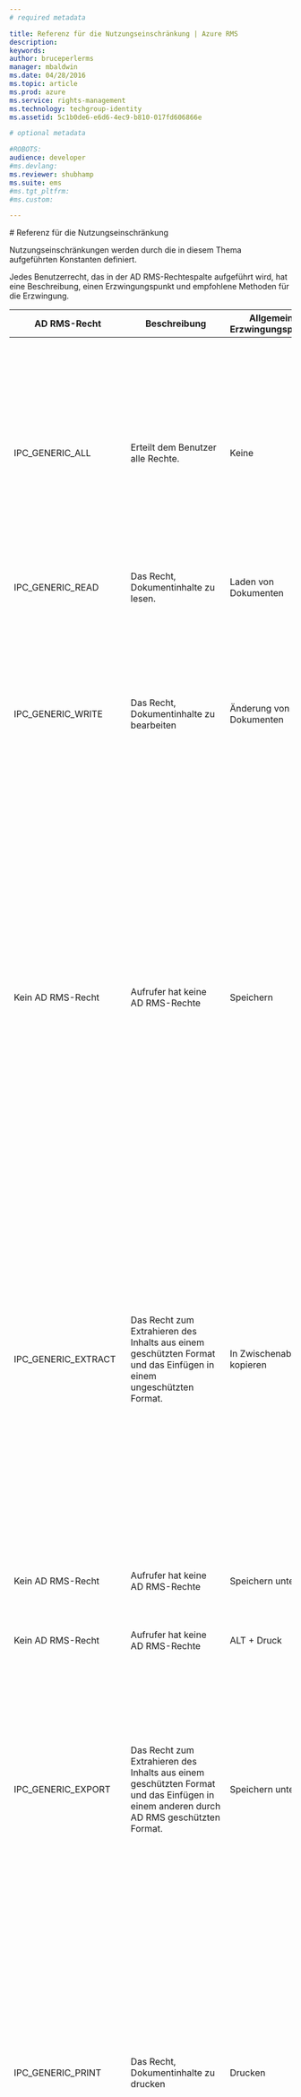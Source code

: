 ```yaml
---
# required metadata

title: Referenz für die Nutzungseinschränkung | Azure RMS
description:
keywords:
author: bruceperlerms
manager: mbaldwin
ms.date: 04/28/2016
ms.topic: article
ms.prod: azure
ms.service: rights-management
ms.technology: techgroup-identity
ms.assetid: 5c1b0de6-e6d6-4ec9-b810-017fd606866e

# optional metadata

#ROBOTS:
audience: developer
#ms.devlang:
ms.reviewer: shubhamp
ms.suite: ems
#ms.tgt_pltfrm:
#ms.custom:

---
```


﻿# Referenz für die Nutzungseinschränkung

Nutzungseinschränkungen werden durch die in diesem Thema aufgeführten Konstanten definiert.



Jedes Benutzerrecht, das in der AD RMS-Rechtespalte aufgeführt wird, hat eine Beschreibung, einen Erzwingungspunkt und empfohlene Methoden für die Erzwingung.

| AD RMS-Recht | Beschreibung | Allgemeine Erzwingungspunkte | Erzwingungsmethode |
|--------------|-------------|---------------------------|----------------|
|IPC_GENERIC_ALL |Erteilt dem Benutzer alle Rechte.| Keine |Dieses Recht wird vom System verwendet und sollte in der Regel nicht direkt aktiviert werden. <br><br> [**IpcAccessCheck**](/rights-management/sdk/2.1/api/win/functions#msipc_ipcaccesscheck) verwendet dieses Recht, um zu bestimmen, ob dem Benutzer andere Zugriffsrechte als in diesem Beispiel erteilt werden sollen.<br><br> `/* fAccessGranted is set to TRUE if either the IPC_GENERIC_WRITE or the IPC_GENERIC_ALL right is granted */` <br><br> `IpcAccessCheck(hKey, IPC_GENERIC_WRITE, &fAccessGranted);`
|IPC_GENERIC_READ |Das Recht, Dokumentinhalte zu lesen.|Laden von Dokumenten|Dokumentinhalte nicht laden oder darstellen.|
|IPC_GENERIC_WRITE|Das Recht, Dokumentinhalte zu bearbeiten|Änderung von Dokumenten|Alle UI-Steuerelemente, die verwendet werden können, um Dokumentinhalte zu ändern, mit einem Schreibschutz versehen. <br><br> Alle Menüelemente, die Dokumentänderungen auslösen, deaktivieren. **Bearbeiten** > **Ausschneiden**, **Bearbeiten** > **Einfügen** und **Einfügen** sind typische Beispiele. <br><br>Alle Tastenkombinations-Menüelemente, die Dokumentänderungen auslösen, deaktivieren.|
|Kein AD RMS-Recht|Aufrufer hat keine AD RMS-Rechte|Speichern|Das Menü **Datei** > **Speichern** deaktivieren. <br><br> **Hinweis**: Dieses Recht steuert nicht **Datei** > **Speichern**, da dieses Recht keine Änderung des ursprünglichen Dokuments darstellt.<br><br> Alle Tastenkombination deaktivieren, die zum Auslösen eines Speichervorgangs verwendet werden können (z. B. STRG + S).<br><br> **Tipp**: Eine bewährte Methode ist das Aktualisieren des Kerncodes **Datei** > **Speichern** auf Fehler, wenn der Benutzer nicht über dieses Recht verfügt. Dies dient als Sicherheitsnetz, falls Sie UX-Mechanismen übersehen, die verwendet werden können, um einen Speichervorgang auszulösen.
|IPC_GENERIC_EXTRACT|Das Recht zum Extrahieren des Inhalts aus einem geschützten Format und das Einfügen in einem ungeschützten Format.|In Zwischenablage kopieren|Das Menü **Bearbeiten** > **Kopieren** deaktivieren. Das Menü **Bearbeiten** > **Ausschneiden** deaktivieren. <br><br>**Kopieren** und **Ausschneiden** in allen Kontextmenüs deaktivieren.<br><br>Alle Tastenkombination deaktivieren, die zum Auslösen eines Kopiervorgangs verwendet werden können (z. B. STRG + C oder STRG + X).<br><br>Fenstermeldungshandler für [**WM_CUT**](https://msdn.microsoft.com/library/windows/desktop/ms649023) aktualisieren, um das Kopieren von Daten abzulehnen, wenn der Benutzer nicht über dieses Recht verfügt. Wenn das Fenster den standardmäßigen, von Windows bereitgestellten Meldungshandler verwendet, dieses Fenster als Unterklasse markieren und eigene Handler für **WM_COPY** und **WM_CUT** bereitstellen.
|Kein AD RMS-Recht|Aufrufer hat keine AD RMS-Rechte|Speichern unter|Im Dialogfeld **Speichern unter** alle Dateiformate deaktivieren, die zu einem Speichern des Dokuments ohne RMS-Schutz führen würden.|
|Kein AD RMS-Recht|Aufrufer hat keine AD RMS-Rechte|ALT + Druck|[**IpcProtectWindow**](/rights-management/sdk/2.1/api/win/functions#msipc_ipcprotectwindow) für alle Fenster aufrufen, die Dokumentinhalte darstellen.|
|IPC_GENERIC_EXPORT|Das Recht zum Extrahieren des Inhalts aus einem geschützten Format und das Einfügen in einem anderen durch AD RMS geschützten Format.|Speichern unter|Im Dialogfeld **Speichern unter** die Möglichkeit deaktivieren, in anderen Dateiformaten zu speichern.<br><br>**Tipp**: Eine bewährte Methode besteht darin, Ihren Kerncode **Datei** > **Speichern** auf Fehler zu aktualisieren, wenn der Benutzer versucht, diese Datei in einem anderen Format zu speichern und nicht über dieses Recht verfügt. Dies dient als Sicherheitsnetz, falls Sie UX-Mechanismen übersehen, die verwendet werden können, um einen Speichern-unter-Vorgang auszulösen.|
|IPC_GENERIC_PRINT|Das Recht, Dokumentinhalte zu drucken|Drucken|Das Menü **Datei** > **Drucken** deaktivieren.<br><br>Alle Tastenkombination deaktivieren, die zum Auslösen eines Druckvorgangs verwendet werden können (z. B. STRG + P).<br><br>Alle Kontextmenüeinträge deaktivieren, die verwendet werden können, um einen Druck auszulösen.<br><br>**Tipp**: Eine bewährte Methode ist das Aktualisieren des Kerncodes **Datei** > **Drucken** auf Fehler, wenn der Benutzer nicht über dieses Recht verfügt. Dies dient als Sicherheitsnetz, falls Sie UX-Mechanismen übersehen, die verwendet werden können, um einen Druckvorgang auszulösen.|
|IPC_GENERIC_COMMENT|Einige Programme unterstützen die Möglichkeit, Kommentare und Anmerkungen dem Dokument hinzuzufügen, ohne Dokumentkerninhalte zu aktualisieren.<br><br>Dieses Recht erteilt den Benutzer Zugriff auf diese Funktion.|Prüfung > Kommentar einfügen <br><br> Prüfung > Kommentar löschen | Alle Menüelemente deaktivieren, die zum Ändern von Dokumentkommentaren oder -anmerkungen verwendet werden können. **Prüfung** > **Kommentar einfügen** und **Prüfung** > **Kommentar löschen** sind Beispiele. <br><br>Alle Tastenkombination deaktivieren, die Änderungen der Dokumentkommentare auslösen könnten.<br><br>**Hinweis**: Eine standardmäßige Implementierung setzt voraus, dass **IPC_GENERIC_COMMENT** und **IPC_GENERIC_WRITE** neue Kommentare in einer Datei beibehalten. Anwendungen können Unterstützung für den Fall hinzufügen, dass das **IPC_GENERIC_COMMENT**-Recht erteilt wird, das **IPC_GENERIC_WRITE**-Recht aber nicht. In diesem Fall ist es zulässig, das Speichern zu ermöglichen, sofern Dokumentänderungen nur auf Kommentare beschränkt sind.|
|IPC_VIEW_RIGHTS||N/V|Durch das System erzwungen. Das System lässt es nicht zu, dass der Entwickler die [**Liste mit Benutzerrechten**](/rights-management/sdk/2.1/api/win/structures#msipc_ipc_user_rights_list) aus einer Lizenz abfragt, sofern dieses Recht nicht erteilt wird.
|IPC_EDIT_RIGHTS|Einige Anwendungen ermöglichen Benutzern das Ändern des Satzes aus Benutzern und Rechten für AD RMS-geschützte Inhalte.<br><br>Dieses Recht erteilt den Benutzer Zugriff auf diese Funktion.|UI-Steuerelemente für das Bearbeiten von Anwendungsrechten|Benutzerzugriff auf alle Steuerelemente, die verwendet werden können, um die RMS-Richtlinie für ein Dokument zu bearbeiten, deaktivieren.|

 

 

 


<!--HONumber=Apr16_HO3-->


